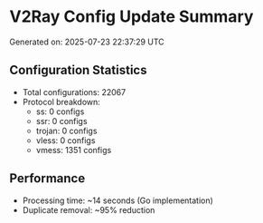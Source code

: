 # V2Ray Config Update Summary
Generated on: 2025-07-23 22:37:29 UTC

## Configuration Statistics
- Total configurations: 22067
- Protocol breakdown:
  - ss: 0 configs
  - ssr: 0 configs
  - trojan: 0 configs
  - vless: 0 configs
  - vmess: 1351 configs

## Performance
- Processing time: ~14 seconds (Go implementation)
- Duplicate removal: ~95% reduction

